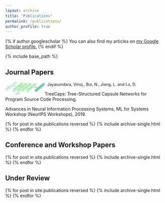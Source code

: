 ```yaml
---
layout: archive
title: "Publications"
permalink: /publications/
author_profile: true
---
```


{% if author.googlescholar %}
  You can also find my articles on <u><a href="{{author.googlescholar}}">my Google Scholar profile</a>.</u>
{% endif %}

{% include base_path %}

## **Journal Papers**

<img style="float: left;" src="/images/cvpr.jpg" width="25%"> &nbsp; <span style="font-size:0.9em;text-align: justify"> Jayasundara, Vinoj., Bui, N., Jiang, L. and Lo, D.
  
TreeCaps: Tree-Structured Capsule Networks for Program Source Code Processing. 

Advances in Neural Information Processing Systems, ML for Systems Workshop (NeurIPS Workshops), 2019.</span>

{% for post in site.publications reversed %}
  {% include archive-single.html %}
{% endfor %}

## **Conference and Workshop Papers**

{% for post in site.publications reversed %}
  {% include archive-single.html %}
{% endfor %}

## **Under Review**

{% for post in site.publications reversed %}
  {% include archive-single.html %}
{% endfor %}
